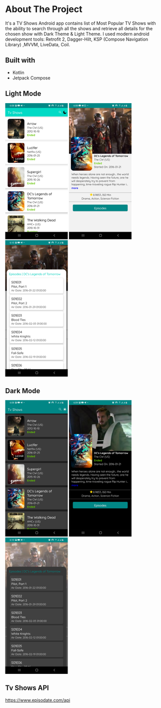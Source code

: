 # About The Project

It's a TV Shows Android app contains list of Most Popular TV Shows
with the ability to search through all the shows 
and retrieve all details for the chosen show
with Dark Theme & Light Theme.
I used modern android development tools: 
Retrofit 2, Dagger-Hilt, KSP (Compose Navigation Library) ,MVVM, LiveData, Coil. 

## Built with
* Kotlin
* Jetpack Compose

## Light Mode 
<p float="left">
<img src="https://github.com/sedramerkhan/Tv-Shows/blob/master/imagesforreadme/LightListScreen.jpg" width="200" />

<img src="https://github.com/sedramerkhan/Tv-Shows/blob/master/imagesforreadme/LightDetailsScreen.jpg" width="200" />

<img src="https://github.com/sedramerkhan/Tv-Shows/blob/master/imagesforreadme/LightEpisodesDrawer.jpg" width="200" />

</p>

## Dark Mode
<p float="left">
<img src="https://github.com/sedramerkhan/Tv-Shows/blob/master/imagesforreadme/DarkListScreen.jpg" width="200" />

<img src="https://github.com/sedramerkhan/Tv-Shows/blob/master/imagesforreadme/DarkDetailsScreen.jpg" width="200" />

<img src="https://github.com/sedramerkhan/Tv-Shows/blob/master/imagesforreadme/DarkEpisodesDrawer.jpg" width="200" />

</p>

## Tv Shows API
https://www.episodate.com/api